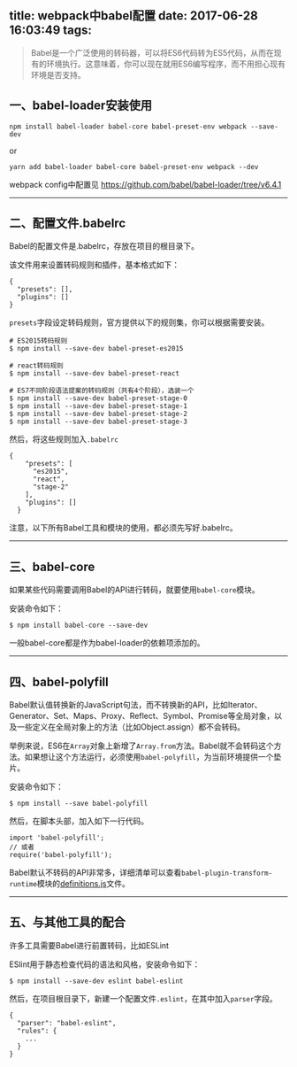 title: webpack中babel配置
date: 2017-06-28 16:03:49
tags:
---

> Babel是一个广泛使用的转码器，可以将ES6代码转为ES5代码，从而在现有的环境执行。这意味着，你可以现在就用ES6编写程序，而不用担心现有环境是否支持。



## 一、babel-loader安装使用

```
npm install babel-loader babel-core babel-preset-env webpack --save-dev
```

or

```
yarn add babel-loader babel-core babel-preset-env webpack --dev
```

webpack config中配置见 https://github.com/babel/babel-loader/tree/v6.4.1

___



## 二、配置文件.babelrc

Babel的配置文件是.babelrc，存放在项目的根目录下。

该文件用来设置转码规则和插件，基本格式如下：

```
{
  "presets": [],
  "plugins": []
}
```

`presets`字段设定转码规则，官方提供以下的规则集，你可以根据需要安装。

```
# ES2015转码规则
$ npm install --save-dev babel-preset-es2015

# react转码规则
$ npm install --save-dev babel-preset-react

# ES7不同阶段语法提案的转码规则（共有4个阶段），选装一个
$ npm install --save-dev babel-preset-stage-0
$ npm install --save-dev babel-preset-stage-1
$ npm install --save-dev babel-preset-stage-2
$ npm install --save-dev babel-preset-stage-3
```

然后，将这些规则加入`.babelrc`

```
{
    "presets": [
      "es2015",
      "react",
      "stage-2"
    ],
    "plugins": []
  }
```

注意，以下所有Babel工具和模块的使用，都必须先写好.babelrc。

___



## 三、babel-core

如果某些代码需要调用Babel的API进行转码，就要使用`babel-core`模块。

安装命令如下：

```
$ npm install babel-core --save-dev
```

一般babel-core都是作为babel-loader的依赖项添加的。

___



## 四、babel-polyfill

Babel默认值转换新的JavaScript句法，而不转换新的API，比如Iterator、Generator、Set、Maps、Proxy、Reflect、Symbol、Promise等全局对象，以及一些定义在全局对象上的方法（比如Object.assign）都不会转码。

举例来说，ES6在`Array`对象上新增了`Array.from`方法。Babel就不会转码这个方法。如果想让这个方法运行，必须使用`babel-polyfill`，为当前环境提供一个垫片。

安装命令如下：

```
$ npm install --save babel-polyfill
```

然后，在脚本头部，加入如下一行代码。

```
import 'babel-polyfill';
// 或者
require('babel-polyfill');
```

Babel默认不转码的API非常多，详细清单可以查看`babel-plugin-transform-runtime`模块的[definitions.js](https://github.com/babel/babel/blob/master/packages/babel-plugin-transform-runtime/src/definitions.js)文件。

___



## 五、与其他工具的配合

许多工具需要Babel进行前置转码，比如ESLint

ESlint用于静态检查代码的语法和风格，安装命令如下：

```
$ npm install --save-dev eslint babel-eslint
```

然后，在项目根目录下，新建一个配置文件`.eslint`，在其中加入`parser`字段。

```
{
  "parser": "babel-eslint",
  "rules": {
    ...
  }
}
```



